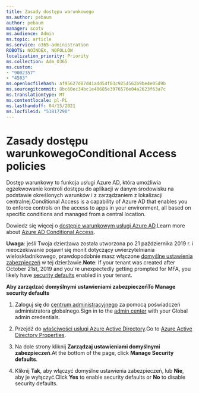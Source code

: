 ```yaml
---
title: Zasady dostępu warunkowego
ms.author: pebaum
author: pebaum
manager: scotv
ms.audience: Admin
ms.topic: article
ms.service: o365-administration
ROBOTS: NOINDEX, NOFOLLOW
localization_priority: Priority
ms.collection: Adm_O365
ms.custom:
- "9002357"
- "4583"
ms.openlocfilehash: af95627d07d41add54f03c9254562b9be4e05d9b
ms.sourcegitcommit: 8bc60ec34bc1e40685e3976576e04a2623f63a7c
ms.translationtype: MT
ms.contentlocale: pl-PL
ms.lasthandoff: 04/15/2021
ms.locfileid: "51817290"
---
```

# <a name="conditional-access-policies"></a><span data-ttu-id="36cba-102">Zasady dostępu warunkowego</span><span class="sxs-lookup"><span data-stu-id="36cba-102">Conditional Access policies</span></span>

<span data-ttu-id="36cba-103">Dostęp warunkowy to funkcja usługi Azure AD, która umożliwia egzekwowanie kontroli dostępu do aplikacji w danym środowisku na podstawie określonych warunków i z zarządzaniem z lokalizacji centralnej.</span><span class="sxs-lookup"><span data-stu-id="36cba-103">Conditional Access is a capability of Azure AD that enables you to enforce controls on the access to apps in your environment, all based on specific conditions and managed from a central location.</span></span>

<span data-ttu-id="36cba-104">Dowiedz się więcej o [dostępie warunkowym usługi Azure AD](https://docs.microsoft.com/azure/active-directory/conditional-access/).</span><span class="sxs-lookup"><span data-stu-id="36cba-104">Learn more about [Azure AD Conditional Access](https://docs.microsoft.com/azure/active-directory/conditional-access/).</span></span>  

<span data-ttu-id="36cba-105">**Uwaga**: jeśli Twoja dzierżawa została utworzona po 21 października 2019 r. i nieoczekiwanie pojawił się monit dotyczący uwierzytelniania wieloskładnikowego, prawdopodobnie masz włączone [domyślne ustawienia zabezpieczeń](https://aka.ms/securitydefaults) w tej dzierżawie.</span><span class="sxs-lookup"><span data-stu-id="36cba-105">**Note**: If your tenant was created after October 21st, 2019 and you're unexpectedly getting prompted for MFA, you likely have [security defaults](https://aka.ms/securitydefaults) enabled in your tenant.</span></span>

<span data-ttu-id="36cba-106">**Aby zarządzać domyślnymi ustawieniami zabezpieczeń**</span><span class="sxs-lookup"><span data-stu-id="36cba-106">**To Manage security defaults**</span></span>

1. <span data-ttu-id="36cba-107">Zaloguj się do [centrum administracyjnego](https://go.microsoft.com/fwlink/p/?linkid=834822) za pomocą poświadczeń administratora globalnego.</span><span class="sxs-lookup"><span data-stu-id="36cba-107">Sign in to the [admin center](https://go.microsoft.com/fwlink/p/?linkid=834822) with your Global admin credentials.</span></span>

2. <span data-ttu-id="36cba-108">Przejdź do [właściwości usługi Azure Active Directory](https://portal.azure.com/#blade/Microsoft_AAD_IAM/ActiveDirectoryMenuBlade/Properties).</span><span class="sxs-lookup"><span data-stu-id="36cba-108">Go to [Azure Active Directory Properties](https://portal.azure.com/#blade/Microsoft_AAD_IAM/ActiveDirectoryMenuBlade/Properties).</span></span>

3. <span data-ttu-id="36cba-109">Na dole strony kliknij **Zarządzaj ustawieniami domyślnymi zabezpieczeń**.</span><span class="sxs-lookup"><span data-stu-id="36cba-109">At the bottom of the page, click **Manage Security defaults**.</span></span>

4. <span data-ttu-id="36cba-110">Kliknij **Tak**, aby włączyć domyślne ustawienia zabezpieczeń, lub **Nie**, aby je wyłączyć.</span><span class="sxs-lookup"><span data-stu-id="36cba-110">Click **Yes** to enable security defaults or **No** to disable security defaults.</span></span>
